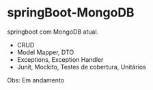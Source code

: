 # springBoot-MongoDB

springboot com MongoDB atual.

- CRUD 
- Model Mapper, DTO
- Exceptions, Exception Handler
- Junit, Mockito, Testes de cobertura, Unitários 




 Obs: Em andamento



